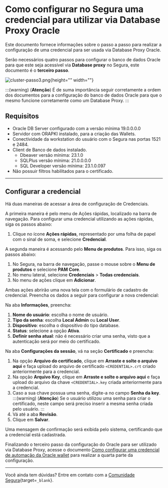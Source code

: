 # Como configurar no Segura uma credencial para utilizar via Database Proxy Oracle

Este documento fornece informações sobre o passo a passo para realizar a configuração de uma credencial para ser usada via Database Proxy Oracle.

Serão necessários quatro passos para configurar o banco de dados Oracle para que este seja acessível via **Database proxy** no Segura, este documento é o **terceiro passo**.

![cluster-passo3.png](https://cdn.document360.io/5a1d58df-64ce-42a2-8b23-688477d32f33/Images/Documentation/cluster-passo3.png){height="" width=""}

:::(warning) (**Atenção**)
É de suma importância seguir corretamente a ordem dos documentos para a configuração do banco de dados Oracle para que o mesmo funcione corretamente como um Database Proxy.
:::

## Requisitos

* Oracle DB Server configurado com a versão mínima 19.0.0.0.0
* Servidor com ORAPKI instalado, para a criação das Wallets.
* Conectividade da workstation do usuário com o Segura nas portas 1521 e 2484.
* Client de Banco de dados instalado.
    * Dbeaver versão mínima: 23.1.0
    * SQLPlus versão mínima: 21.0.0.0.0
    * SQL Developer versão mínima: 23.1.0.097
* Não possuir filtros habilitados para o certificado.

---
## Configurar a credencial
Há duas maneiras de acessar a área de configuração de Credenciais.

A primeira maneira é pelo menu de Ações rápidas, localizado na barra de navegação. Para configurar uma credencial utilizando as ações rápidas, siga os passos abaixo:

1. Clique no ícone **Ações rápidas**, representado por uma folha de papel com o sinal de soma, e selecione **Credencial**.

A segunda maneira é acessando pelo **Menu de produtos**. Para isso, siga os passos abaixo:

1. No Segura, na barra de navegação, passe o mouse sobre o **Menu de produtos** e selecione **PAM Core**.
2. No menu lateral, selecione **Credenciais** > **Todas credenciais**.
3. No menu de ações clique em **Adicionar**.

Ambas ações abrirão uma nova tela com o formulário de cadastro de credencial. Preencha os dados a seguir para configurar a nova credencial:

Na aba **Informações**, preencha:

1. **Nome do usuário**: escolha o nome de usuário.
2. **Tipo da senha**: escolha **Local Admin** ou **Local User**.
3. **Dispositivo**: escolha o dispositivo do tipo database.
4. **Status**: selecione a opção **Ativa**.
5. **Definir senha atual**: não é necessário criar uma senha, visto que a autenticação será por meio do certificado.

Na aba **Configurações da sessão**, vá na seção **Certificado** e preencha:

1. Na opção **Arquivo do certificado**, clique em **Arraste e solte o arquivo aqui** e faça upload do arquivo de certificado `<CREDENTIAL>.crt` criado anteriormente para a credencial.
2. Na opção **Arquivo Key**, clique em **Arraste e solte o arquivo aqui** e faça upload do arquivo da chave `<CREDENTIAL>.key` criada anteriormente para a credencial.
3. Caso a sua chave possua uma senha, digite-a no campo **Senha da key**.
    :::(warning) (**Atenção**)
    Se o usuário utilizou uma senha para criar o certificado, neste campo será preciso inserir a mesma senha criada pelo usuário.
    :::
4. Vá até a aba **Revisão**.
5. Clique em **Salvar**.

Uma mensagem de confirmação será exibida pelo sistema, certificando que a credencial está cadastrada.

Finalizando o terceiro passo da configuração do Oracle para ser utilizado via Database Proxy, acesse o documento [Como configurar uma credencial de automação da Oracle wallet](/v4/docs/pt/pam-sessions-how-to-configure-oracle-wallet-automation-credential-cluster) para realizar a quarta parte da configuração.

---
Você ainda tem dúvidas? Entre em contato com a [Comunidade Segura](https://community.Segura.io/){target=`_blank`}.